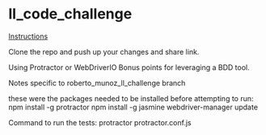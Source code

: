 # ll_code_challenge

[Instructions](#instructions)<br />

Clone the repo and push up your changes and share link.

Using Protractor or WebDriverIO
Bonus points for leveraging a BDD tool.


Notes specific to roberto_munoz_ll_challenge branch

these were the packages needed to be installed before attempting to run:
npm install -g protractor
npm install -g jasmine
webdriver-manager update

Command to run the tests:
protractor protractor.conf.js
